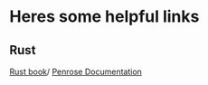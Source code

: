 # Heres some helpful links

## Rust

[Rust book](https://doc.rust-lang.org/book/)/
[Penrose Documentation](https://docs.rs/penrose/latest/penrose/)
